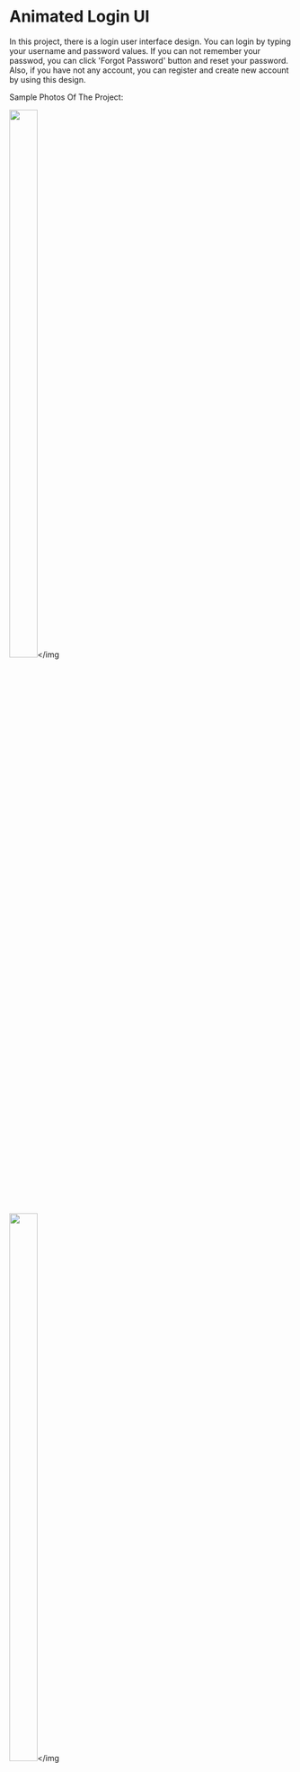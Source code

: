 # Animated Login UI
In this project, there is a login user interface design. You can login by typing your username and password values. If you can not remember your passwod, you can click 'Forgot Password' button and reset your password. Also, if you have not any account, you can register and create new account by using this design. 

Sample Photos Of The Project:


<img src="https://user-images.githubusercontent.com/58749629/211549693-bcf432a6-d0de-4240-a382-cb333ba56ccd.png" style="width:50; height:50%;"></img


<img src="https://user-images.githubusercontent.com/58749629/211549858-4256558f-2a09-475e-86af-a1e0ffcb303d.png" style="width:50; height:50%;"></img


<img src="https://user-images.githubusercontent.com/58749629/211550081-964df504-8c4c-4446-83c7-13148bfffce6.png" style="width:50; height:50%;"></img


<img src="https://user-images.githubusercontent.com/58749629/211550106-50029460-bddb-4d1c-85f2-53a6ce5020c7.PNG" style="width:50; height:50%;"></img
